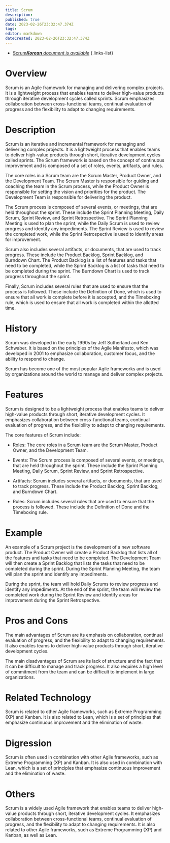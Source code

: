 ```yaml
---
title: Scrum
description: 
published: true
date: 2023-02-26T23:32:47.374Z
tags: 
editor: markdown
dateCreated: 2023-02-26T23:32:47.374Z
---
```


- [Scrum***Korean** document is available*](/ko/Knowledge-base/Dictionary/scrum)
{.links-list}


# Overview
Scrum is an Agile framework for managing and delivering complex projects. It is a lightweight process that enables teams to deliver high-value products through iterative development cycles called sprints. Scrum emphasizes collaboration between cross-functional teams, continual evaluation of progress and the flexibility to adapt to changing requirements.

# Description
Scrum is an iterative and incremental framework for managing and delivering complex projects. It is a lightweight process that enables teams to deliver high-value products through short, iterative development cycles called sprints. The Scrum framework is based on the concept of continuous improvement and is composed of a set of roles, events, artifacts, and rules.

The core roles in a Scrum team are the Scrum Master, Product Owner, and the Development Team. The Scrum Master is responsible for guiding and coaching the team in the Scrum process, while the Product Owner is responsible for setting the vision and priorities for the product. The Development Team is responsible for delivering the product.

The Scrum process is composed of several events, or meetings, that are held throughout the sprint. These include the Sprint Planning Meeting, Daily Scrum, Sprint Review, and Sprint Retrospective. The Sprint Planning Meeting is used to plan the sprint, while the Daily Scrum is used to review progress and identify any impediments. The Sprint Review is used to review the completed work, while the Sprint Retrospective is used to identify areas for improvement.

Scrum also includes several artifacts, or documents, that are used to track progress. These include the Product Backlog, Sprint Backlog, and Burndown Chart. The Product Backlog is a list of features and tasks that need to be completed, while the Sprint Backlog is a list of tasks that need to be completed during the sprint. The Burndown Chart is used to track progress throughout the sprint.

Finally, Scrum includes several rules that are used to ensure that the process is followed. These include the Definition of Done, which is used to ensure that all work is complete before it is accepted, and the Timeboxing rule, which is used to ensure that all work is completed within the allotted time.

# History
Scrum was developed in the early 1990s by Jeff Sutherland and Ken Schwaber. It is based on the principles of the Agile Manifesto, which was developed in 2001 to emphasize collaboration, customer focus, and the ability to respond to change.

Scrum has become one of the most popular Agile frameworks and is used by organizations around the world to manage and deliver complex projects.

# Features
Scrum is designed to be a lightweight process that enables teams to deliver high-value products through short, iterative development cycles. It emphasizes collaboration between cross-functional teams, continual evaluation of progress, and the flexibility to adapt to changing requirements.

The core features of Scrum include:

- Roles: The core roles in a Scrum team are the Scrum Master, Product Owner, and the Development Team.

- Events: The Scrum process is composed of several events, or meetings, that are held throughout the sprint. These include the Sprint Planning Meeting, Daily Scrum, Sprint Review, and Sprint Retrospective.

- Artifacts: Scrum includes several artifacts, or documents, that are used to track progress. These include the Product Backlog, Sprint Backlog, and Burndown Chart.

- Rules: Scrum includes several rules that are used to ensure that the process is followed. These include the Definition of Done and the Timeboxing rule.

# Example
An example of a Scrum project is the development of a new software product. The Product Owner will create a Product Backlog that lists all of the features and tasks that need to be completed. The Development Team will then create a Sprint Backlog that lists the tasks that need to be completed during the sprint. During the Sprint Planning Meeting, the team will plan the sprint and identify any impediments.

During the sprint, the team will hold Daily Scrums to review progress and identify any impediments. At the end of the sprint, the team will review the completed work during the Sprint Review and identify areas for improvement during the Sprint Retrospective.

# Pros and Cons
The main advantages of Scrum are its emphasis on collaboration, continual evaluation of progress, and the flexibility to adapt to changing requirements. It also enables teams to deliver high-value products through short, iterative development cycles.

The main disadvantages of Scrum are its lack of structure and the fact that it can be difficult to manage and track progress. It also requires a high level of commitment from the team and can be difficult to implement in large organizations.

# Related Technology
Scrum is related to other Agile frameworks, such as Extreme Programming (XP) and Kanban. It is also related to Lean, which is a set of principles that emphasize continuous improvement and the elimination of waste.

# Digression
Scrum is often used in combination with other Agile frameworks, such as Extreme Programming (XP) and Kanban. It is also used in combination with Lean, which is a set of principles that emphasize continuous improvement and the elimination of waste.

# Others
Scrum is a widely used Agile framework that enables teams to deliver high-value products through short, iterative development cycles. It emphasizes collaboration between cross-functional teams, continual evaluation of progress, and the flexibility to adapt to changing requirements. It is also related to other Agile frameworks, such as Extreme Programming (XP) and Kanban, as well as Lean.